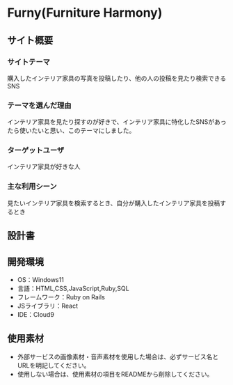 # Furny(Furniture Harmony)

## サイト概要
### サイトテーマ
購入したインテリア家具の写真を投稿したり、他の人の投稿を見たり検索できるSNS

### テーマを選んだ理由
インテリア家具を見たり探すのが好きで、インテリア家具に特化したSNSがあったら使いたいと思い、このテーマにしました。

### ターゲットユーザ
インテリア家具が好きな人

### 主な利用シーン
見たいインテリア家具を検索するとき、自分が購入したインテリア家具を投稿するとき

## 設計書


## 開発環境
- OS：Windows11
- 言語：HTML,CSS,JavaScript,Ruby,SQL
- フレームワーク：Ruby on Rails
- JSライブラリ：React
- IDE：Cloud9

## 使用素材
- 外部サービスの画像素材・音声素材を使用した場合は、必ずサービス名とURLを明記してください。
- 使用しない場合は、使用素材の項目をREADMEから削除してください。